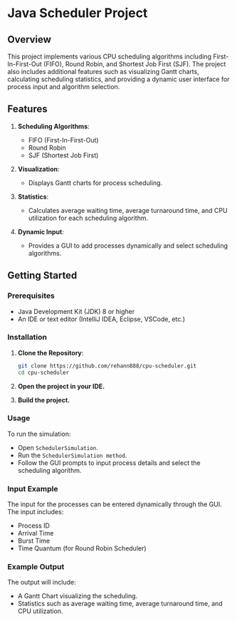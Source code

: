 # Java Scheduler Project

## Overview

This project implements various CPU scheduling algorithms including First-In-First-Out (FIFO), Round Robin, and Shortest Job First (SJF). The project also includes additional features such as visualizing Gantt charts, calculating scheduling statistics, and providing a dynamic user interface for process input and algorithm selection.

## Features

1. **Scheduling Algorithms**:
   - FIFO (First-In-First-Out)
   - Round Robin
   - SJF (Shortest Job First)

2. **Visualization**:
   - Displays Gantt charts for process scheduling.

3. **Statistics**:
   - Calculates average waiting time, average turnaround time, and CPU utilization for each scheduling algorithm.

4. **Dynamic Input**:
   - Provides a GUI to add processes dynamically and select scheduling algorithms.

## Getting Started

### Prerequisites

- Java Development Kit (JDK) 8 or higher
- An IDE or text editor (IntelliJ IDEA, Eclipse, VSCode, etc.)

### Installation

1. **Clone the Repository**:
   ```sh
   git clone https://github.com/rehann888/cpu-scheduler.git
   cd cpu-scheduler

2. **Open the project in your IDE.**

3. **Build the project.**

### Usage
To run the simulation:

- Open `SchedulerSimulation`.
- Run the `SchedulerSimulation method`.
- Follow the GUI prompts to input process details and select the scheduling algorithm.

### Input Example
The input for the processes can be entered dynamically through the GUI. The input includes:

- Process ID
- Arrival Time
- Burst Time
- Time Quantum (for Round Robin Scheduler)

### Example Output
The output will include:

- A Gantt Chart visualizing the scheduling.
- Statistics such as average waiting time, average turnaround time, and CPU utilization.



